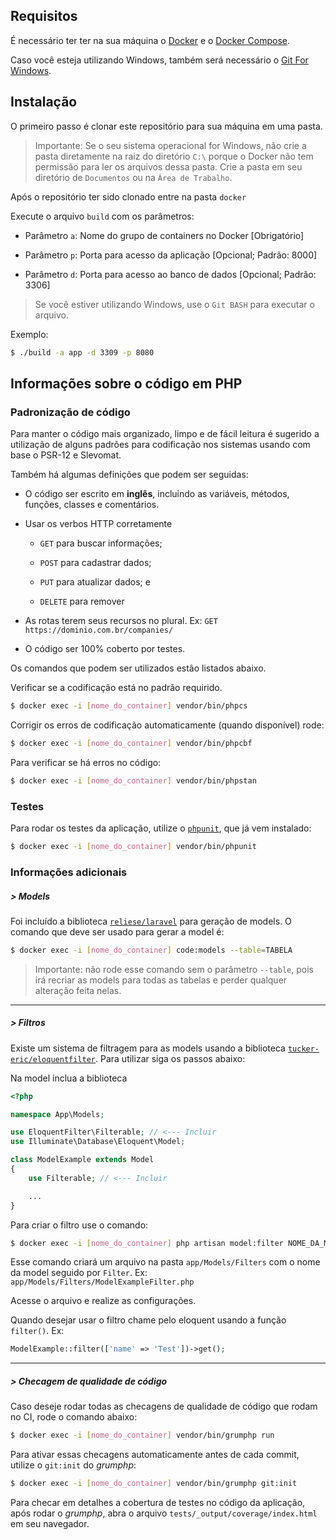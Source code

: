 <!-- # Nome do projeto -->

<!-- ### Descrição -->

## Requisitos
É necessário ter ter na sua máquina o [Docker](https://www.docker.com/get-started) e o [Docker Compose](https://docs.docker.com/compose/).

Caso você esteja utilizando Windows, também será necessário o [Git For Windows](https://gitforwindows.org/).

## Instalação
O primeiro passo é clonar este repositório para sua máquina em uma pasta. 

> Importante: Se o seu sistema operacional for Windows, não crie a pasta diretamente na raiz do diretório `C:\` porque o Docker não tem permissão para ler os arquivos dessa pasta. Crie a pasta em seu diretório de `Documentos` ou na `Área de Trabalho`.

Após o repositório ter sido clonado entre na pasta `docker`

Execute o arquivo `build` com os parâmetros:

- Parâmetro `a`: Nome do grupo de containers no Docker [Obrigatório]

- Parâmetro `p`: Porta para acesso da aplicação [Opcional; Padrão: 8000]

- Parâmetro `d`: Porta para acesso ao banco de dados [Opcional; Padrão: 3306]

> Se você estiver utilizando Windows, use o `Git BASH` para executar o arquivo.

Exemplo: 
```bash
$ ./build -a app -d 3309 -p 8080
```

<!-- ## Fluxo de commit
Você deverá abrir um [*Merge Request*](https://docs.gitlab.com/ee/gitlab-basics/add-merge-request.html) (similar ao *Pull Request* do GitHub) com as informações das alterações realizadas. -->

## Informações sobre o código em PHP
### Padronização de código
Para manter o código mais organizado, limpo e de fácil leitura é sugerido a utilização de alguns padrões para codificação nos sistemas usando com base o PSR-12 e Slevomat.

Também há algumas definições que podem ser seguidas:

- O código ser escrito em **inglês**, incluindo as variáveis, métodos, funções, classes e comentários.

- Usar os verbos HTTP corretamente 

    - `GET` para buscar informações; 

    - `POST` para cadastrar dados; 

    - `PUT` para atualizar dados; e 

    - `DELETE` para remover 

- As rotas terem seus recursos no plural. Ex: `GET https://dominio.com.br/companies/`

- O código ser 100% coberto por testes.

Os comandos que podem ser utilizados estão listados abaixo.

Verificar se a codificação está no padrão requirido.
```bash
$ docker exec -i [nome_do_container] vendor/bin/phpcs
```

Corrigir os erros de codificação automaticamente (quando disponível) rode:
```bash
$ docker exec -i [nome_do_container] vendor/bin/phpcbf
```

Para verificar se há erros no código:
```bash
$ docker exec -i [nome_do_container] vendor/bin/phpstan
```

### Testes
Para rodar os testes da aplicação, utilize o [`phpunit`](https://phpunit.de/), que já vem instalado:

```bash
$ docker exec -i [nome_do_container] vendor/bin/phpunit
```

### Informações adicionais
##### > Models
Foi incluído a biblioteca [`reliese/laravel`](https://github.com/reliese/laravel) para geração de models.
O comando que deve ser usado para gerar a model é:
```bash
$ docker exec -i [nome_do_container] code:models --table=TABELA
```

> Importante: não rode esse comando sem o parâmetro `--table`, pois irá recriar as models para todas as tabelas e perder qualquer alteração feita nelas.

***
##### > Filtros
Existe um sistema de filtragem para as models usando a biblioteca [`tucker-eric/eloquentfilter`](https://github.com/Tucker-Eric/EloquentFilter). Para utilizar siga os passos abaixo:

Na model inclua a biblioteca
```php
<?php

namespace App\Models;

use EloquentFilter\Filterable; // <--- Incluir
use Illuminate\Database\Eloquent\Model;

class ModelExample extends Model
{
    use Filterable; // <--- Incluir

    ...
}
```

Para criar o filtro use o comando:
```bash
$ docker exec -i [nome_do_container] php artisan model:filter NOME_DA_MODEL
```
Esse comando criará um arquivo na pasta `app/Models/Filters` com o nome da model seguido por `Filter`. Ex: `app/Models/Filters/ModelExampleFilter.php`

Acesse o arquivo e realize as configurações.

Quando desejar usar o filtro chame pelo eloquent usando a função `filter()`. 
Ex:
```php
ModelExample::filter(['name' => 'Test'])->get();
```

***
##### > Checagem de qualidade de código
Caso deseje rodar todas as checagens de qualidade de código que rodam no CI, rode o comando abaixo:

```bash
$ docker exec -i [nome_do_container] vendor/bin/grumphp run
```

Para ativar essas checagens automaticamente antes de cada commit, utilize o `git:init` do _grumphp_:

```bash
$ docker exec -i [nome_do_container] vendor/bin/grumphp git:init
```

Para checar em detalhes a cobertura de testes no código da aplicação, após rodar o _grumphp_,
abra o arquivo `tests/_output/coverage/index.html` em seu navegador.
